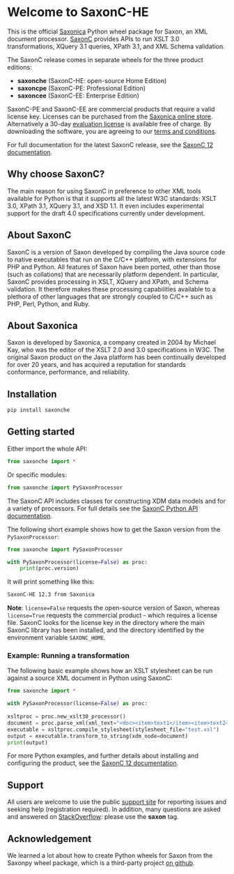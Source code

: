 # Welcome to SaxonC-HE

This is the official [Saxonica](https://www.saxonica.com/) Python wheel package for
Saxon, an XML document processor. [SaxonC](https://www.saxonica.com/saxon-c/index.xml) 
provides APIs to run XSLT 3.0 transformations, XQuery 3.1 queries, XPath 3.1, and 
XML Schema validation.

The SaxonC release comes in separate wheels for the three product editions:
* **saxonche** (SaxonC-HE: open-source Home Edition)
* **saxoncpe** (SaxonC-PE: Professional Edition) 
* **saxoncee** (SaxonC-EE: Enterprise Edition)

SaxonC-PE and SaxonC-EE are commercial products that require a valid
license key. Licenses can be purchased from the 
[Saxonica online store](https://www.saxonica.com/shop/shop.xml). 
Alternatively a 30-day [evaluation license](https://www.saxonica.com/download/download.xml) 
is available free of charge. By downloading the software, you are agreeing to our 
[terms and conditions](https://www.saxonica.com/license/terms.xml).

For full documentation for the latest SaxonC release, see the
[SaxonC 12 documentation](https://www.saxonica.com/saxon-c/documentation12/index.html).

## Why choose SaxonC?

The main reason for using SaxonC in preference to other XML
tools available for Python is that it supports all the latest W3C
standards: XSLT 3.0, XPath 3.1, XQuery 3.1, and XSD 1.1. It even
includes experimental support for the draft 4.0 specifications
currently under development.

## About SaxonC

SaxonC is a version of Saxon developed by compiling the Java source code to native 
executables that run on the C/C++ platform, with extensions for PHP and Python. All 
features of Saxon have been ported, other than those (such as collations) that are 
necessarily platform dependent. In particular, SaxonC provides processing in XSLT, 
XQuery and XPath, and Schema validation. It therefore makes these processing capabilities 
available to a plethora of other languages that are strongly coupled to C/C++ such as PHP, 
Perl, Python, and Ruby.


## About Saxonica

Saxon is developed by Saxonica, a company created in 2004 by Michael Kay, who was 
the editor of the XSLT 2.0 and 3.0 specifications in W3C. The original Saxon product 
on the Java platform has been continually developed for over 20 years, and has 
acquired a reputation for standards conformance, performance, and reliability.


## Installation

```bash
pip install saxonche
```

## Getting started

Either import the whole API:

```python 
from saxonche import *
```

Or specific modules:

```python 
from saxonche import PySaxonProcessor
```

The SaxonC API includes classes for constructing XDM data models
and for a variety of processors. For full details see the [SaxonC Python API 
documentation](https://www.saxonica.com/saxon-c/documentation/index.html#!api/saxon_c_python_api).

The following short example shows how to get the Saxon version from
the `PySaxonProcessor`:

```python
from saxonche import PySaxonProcessor

with PySaxonProcessor(license=False) as proc:
	print(proc.version)
```

It will print something like this:

```bash
SaxonC-HE 12.3 from Saxonica
```

**Note**: `license=False` requests the open-source version of Saxon, whereas 
`license=True` requests the commercial product - which requires a license file.
SaxonC looks for the license key in the directory where the main SaxonC library has been 
installed, and the directory identified by the environment variable `SAXONC_HOME`.

### Example: Running a transformation

The following basic example shows how an XSLT stylesheet can be run against a source 
XML document in Python using SaxonC:

```python 
from saxonche import *

with PySaxonProcessor(license=False) as proc:
 
xsltproc = proc.new_xslt30_processor()
document = proc.parse_xml(xml_text="<doc><item>text1</item><item>text2</item><item>text3</item></doc>")
executable = xsltproc.compile_stylesheet(stylesheet_file="test.xsl")
output = executable.transform_to_string(xdm_node=document)
print(output)
```

For more Python examples, and further details about installing and configuring the product, 
see the [SaxonC 12 documentation](https://www.saxonica.com/saxon-c/documentation12/index.html).



## Support

All users are welcome to use the public [support site](http://saxonica.plan.io) for 
reporting issues and seeking help (registration required). In addition, many 
questions are asked and answered on [StackOverflow](https://stackoverflow.com): 
please use the **saxon** tag.

## Acknowledgement

We learned a lot about how to create Python wheels for Saxon from the
Saxonpy wheel package, which is a third-party project
[on github](https://github.com/tennom/saxonpy).